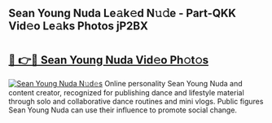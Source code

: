 ## Sean Young Nuda Le𝚊k𝚎d N𝚞𝚍e - Part-QKK Vid𝚎o Le𝚊ks Photos jP2BX

# <h2><a href="http://fbg5os.evod.top/?m=Sean+Young+Nuda">🔗 👉🔴 Sean Young Nuda Vid𝚎o Ph𝚘t𝚘s</a></h2>

[![Sean Young Nuda N𝚞d𝚎s](https://i.imgur.com/8V9OHl7.gif)](http://fbg5os.evod.top/?m=Sean+Young+Nuda)
Online personality Sean Young Nuda and content creator, recognized for publishing dance and lifestyle material through solo and collaborative dance routines and mini vlogs. Public figures Sean Young Nuda can use their influence to promote social change. 
